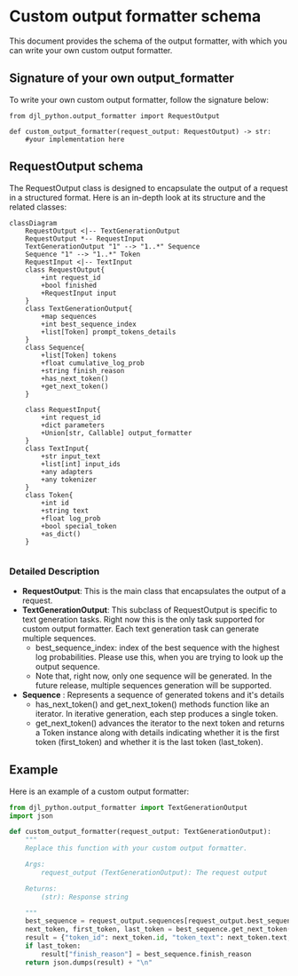 # Custom output formatter schema

This document provides the schema of the output formatter, with which you can write your own custom output formatter. 


## Signature of your own output_formatter

To write your own custom output formatter, follow the signature below:
```
from djl_python.output_formatter import RequestOutput

def custom_output_formatter(request_output: RequestOutput) -> str:
    #your implementation here
```

## RequestOutput schema
The RequestOutput class is designed to encapsulate the output of a request in a structured format. Here is an in-depth look at its structure and the related classes:
```mermaid
classDiagram
    RequestOutput <|-- TextGenerationOutput
    RequestOutput *-- RequestInput
    TextGenerationOutput "1" --> "1..*" Sequence
    Sequence "1" --> "1..*" Token
    RequestInput <|-- TextInput
    class RequestOutput{
        +int request_id
        +bool finished
        +RequestInput input
    }
    class TextGenerationOutput{
        +map sequences
        +int best_sequence_index
        +list[Token] prompt_tokens_details
    }
    class Sequence{
        +list[Token] tokens
        +float cumulative_log_prob
        +string finish_reason
        +has_next_token()
        +get_next_token()
    }
    
    class RequestInput{
        +int request_id
        +dict parameters
        +Union[str, Callable] output_formatter
    }
    class TextInput{
        +str input_text
        +list[int] input_ids
        +any adapters
        +any tokenizer
    }
    class Token{
        +int id
        +string text
        +float log_prob
        +bool special_token
        +as_dict()
    }
    
```

### Detailed Description

- **RequestOutput**: This is the main class that encapsulates the output of a request.
- **TextGenerationOutput**: This subclass of RequestOutput is specific to text generation tasks. Right now this is the only task supported for custom output formatter. Each text generation task can generate multiple sequences. 
  - best_sequence_index: index of the best sequence with the highest log probabilities. Please use this, when you are trying to look up the output sequence. 
  - Note that, right now, only one sequence will be generated. In the future release, multiple sequences generation will be supported. 
- **Sequence** : Represents a sequence of generated tokens and it's details 
  - has_next_token() and get_next_token() methods function like an iterator. In iterative generation, each step produces a single token.
  - get_next_token() advances the iterator to the next token and returns a Token instance along with details indicating whether it is the first token (first_token) and whether it is the last token (last_token).

## Example
Here is an example of a custom output formatter:
```python
from djl_python.output_formatter import TextGenerationOutput
import json

def custom_output_formatter(request_output: TextGenerationOutput):
    """
    Replace this function with your custom output formatter.

    Args:
        request_output (TextGenerationOutput): The request output

    Returns:
        (str): Response string

    """
    best_sequence = request_output.sequences[request_output.best_sequence_index]
    next_token, first_token, last_token = best_sequence.get_next_token()
    result = {"token_id": next_token.id, "token_text": next_token.text, "token_log_prob": next_token.log_prob}
    if last_token:
        result["finish_reason"] = best_sequence.finish_reason
    return json.dumps(result) + "\n"
```